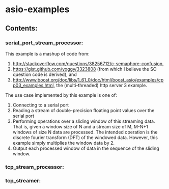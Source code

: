 # asio-examples

## Contents:

### serial_port_stream_processor: 

This example is a mashup of code from:

1. http://stackoverflow.com/questions/38256712/c-semaphore-confusion,
2. https://gist.github.com/yoggy/3323808 (from which I believe the SO question code is derived), and 
3. http://www.boost.org/doc/libs/1_61_0/doc/html/boost_asio/examples/cpp03_examples.html, the (multi-threaded) http server 3 example.

The use case implemented by this example is one of:
1. Connecting to a serial port
2. Reading a stream of double-precision floating point values over the serial port
3. Performing operations over a sliding window of this streaming data. That is, given a window size of N and a stream size of M, M-N+1 windows of size N data are processed. The intended operation is the discrete fourier transform (DFT) of the windowed data. However, this example simply multiplies the window data by 2.
4. Output each processed window of data in the sequence of the sliding window.



### tcp_stream_processor:

### tcp_streamer:
